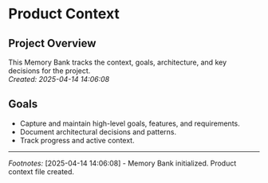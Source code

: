 # Product Context

## Project Overview
This Memory Bank tracks the context, goals, architecture, and key decisions for the project.  
*Created: 2025-04-14 14:06:08*

## Goals
- Capture and maintain high-level goals, features, and requirements.
- Document architectural decisions and patterns.
- Track progress and active context.

---

*Footnotes:*
[2025-04-14 14:06:08] - Memory Bank initialized. Product context file created.
